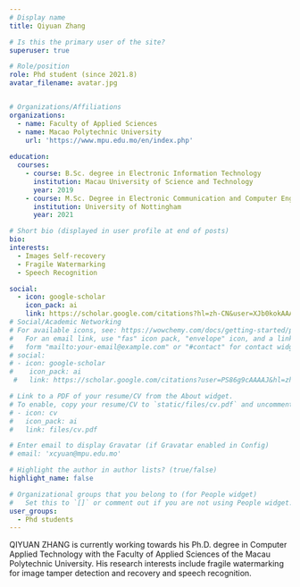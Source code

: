 ```yaml
---
# Display name
title: Qiyuan Zhang

# Is this the primary user of the site?
superuser: true

# Role/position
role: Phd student (since 2021.8)
avatar_filename: avatar.jpg


# Organizations/Affiliations
organizations:
  - name: Faculty of Applied Sciences
  - name: Macao Polytechnic University 
    url: 'https://www.mpu.edu.mo/en/index.php'
  
education:
  courses:
    - course: B.Sc. degree in Electronic Information Technology
      institution: Macau University of Science and Technology
      year: 2019
    - course: M.Sc. Degree in Electronic Communication and Computer Engineering
      institution: University of Nottingham
      year: 2021

# Short bio (displayed in user profile at end of posts)
bio:
interests:
  - Images Self-recovery
  - Fragile Watermarking
  - Speech Recognition

social:
  - icon: google-scholar
    icon_pack: ai
    link: https://scholar.google.com/citations?hl=zh-CN&user=XJb0kokAAAAJ&view_op=list_works&gmla=AHoSzlVPXIBKwIsXT5hoQs8VgqfcpOXbngJb9aP_wFUPP1QBEP5mpOL4tLwMYox3-5A7bxfeqJId7f69Kd1Lo1P-BlZFWN850euhkWY4Xk4
# Social/Academic Networking
# For available icons, see: https://wowchemy.com/docs/getting-started/page-builder/#icons
#   For an email link, use "fas" icon pack, "envelope" icon, and a link in the
#   form "mailto:your-email@example.com" or "#contact" for contact widget.
# social:
# - icon: google-scholar
#    icon_pack: ai
 #   link: https://scholar.google.com/citations?user=PS86g9cAAAAJ&hl=zh-CN

# Link to a PDF of your resume/CV from the About widget.
# To enable, copy your resume/CV to `static/files/cv.pdf` and uncomment the lines below.
# - icon: cv
#   icon_pack: ai
#   link: files/cv.pdf

# Enter email to display Gravatar (if Gravatar enabled in Config)
# email: 'xcyuan@mpu.edu.mo'

# Highlight the author in author lists? (true/false)
highlight_name: false

# Organizational groups that you belong to (for People widget)
#   Set this to `[]` or comment out if you are not using People widget.
user_groups:
  - Phd students
---
```


QIYUAN ZHANG is currently working towards his Ph.D. degree in Computer Applied Technology with the Faculty of Applied Sciences of the Macau Polytechnic University. His research interests include fragile watermarking for image tamper detection and recovery and speech recognition.

